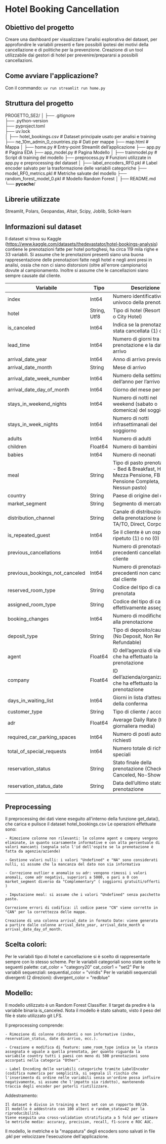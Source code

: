 # Hotel Booking Cancellation



## Obiettivo del progetto
Creare una dashboard per visualizzare l'analisi esplorativa del dataset, per approfondire le variabili presenti e fare possibili ipotesi dei motivi della cancellazione e di politiche per la prevenzione.
Creazione di un tool utilizzabile dai gestori di hotel per prevenire/prepararsi a possibili cancellazioni.
## Come avviare l'applicazione?
Con il commando: 
`uv run streamlit run home.py`

## Struttura del progetto
PROGETTO_SE2/
│
├── .gitignore                     
├── .python-version                
├── pyproject.toml                 
├── uv.lock                        
│
├── hotel_bookings.csv            # Dataset principale usato per analisi e training
├── ne_10m_admin_0_countries.zip  # Dati per mappe
├── map.html                      # Mappa 
│
├── home.py                       # Entry-point Streamlit dell’applicazione
├── app.py                        # Pagina EDA
├── app_model.py                  # Pagina Modello
│
├── trainmodel.py                 # Script di training del modello 
├── preprocess.py                 # Funzioni utilizzate in app.py e preprocessing del dataset
│
├── label_encoders_RF0.pkl        # Label encoder salvato per la trasformazione delle variabili categoriche
├── model_RF0_metrics.pkl         # Metriche salvate del modello 
├── random_forest_model_0.pkl     # Modello Random Forest 
│
├── README.md                     
└── __pycache__/                  

## Librerie utilizzate
 Streamlit, Polars, Geopandas, Altair, Scipy, Joblib, Scikit-learn

## Informazioni sul dataset
Il dataset si trova su Kaggle (https://www.kaggle.com/datasets/thedevastator/hotel-bookings-analysis) contiene le prenotazioni fatte per hotel portoghesi, ha circa 119 mila righe e 33 variabili. 
Si assume che le prenotazioni presenti siano una buona rappresentazione delle prenotazioni fatte negli hotel e negli anni presi in analisi, ossia che non ci siano distorsioni (oltre all'errore campionario) dovute al campionamento.
Inoltre si assume che le cancellazioni siano sempre causate dal cliente.

| Variabile                        | Tipo         | Descrizione                                                                                                           |
|------------------------------|--------------|----------------------------------------------------------------------------------------------------------------------|
| index                        | Int64        | Numero identificativo univoco della prenotazione                                                                     |
| hotel                        | String, Utf8 | Tipo di hotel (Resort Hotel o City Hotel)                                                                            |
| is_canceled                  | Int64        | Indica se la prenotazione è stata cancellata (1) o no (0)                                                                   |
| lead_time                    | Int64        | Numero di giorni tra la prenotazione e la data di arrivo                                                             |
| arrival_date_year            | Int64        | Anno di arrivo previsto                                                                                                      |
| arrival_date_month           | String       | Mese di arrivo                                                                                                       |
| arrival_date_week_number     | Int64        | Numero della settimana dell’anno per l’arrivo                                                                        |
| arrival_date_day_of_month    | Int64        | Giorno del mese per l’arrivo                                                                                          |
| stays_in_weekend_nights      | Int64        | Numero di notti nel weekend (sabato o domenica) del soggiorno                                                        |
| stays_in_week_nights         | Int64        | Numero di notti infrasettimanali del soggiorno                                                                       |
| adults                       | Int64        | Numero di adulti                                                                                                     |
| children                     | Float64      | Numero di bambini                                                                                                    |
| babies                       | Int64        | Numero di neonati                                                                                                    |
| meal                         | String       | Tipo di pasto prenotato (BB - Bed & Breakfast, HB - Mezza Pensione, FB - Pensione Completa, SC - Nessun pasto)       |
| country                      | String       | Paese di origine del cliente                                                                                         |
| market_segment               | String       | Segmento di mercato                                                                                                  |
| distribution_channel         | String       | Canale di distribuzione della prenotazione (es. TA/TO, Direct, Corporate)                                           |
| is_repeated_guest            | Int64        | Se il cliente è un ospite ripetuto (1) o no (0)                                                                      |
| previous_cancellations       | Int64        | Numero di prenotazioni precedenti cancellate dal cliente                                                             |
| previous_bookings_not_canceled | Int64      | Numero di prenotazioni precedenti non cancellate dal cliente                                                         |
| reserved_room_type           | String       | Codice del tipo di camera prenotata                                                                                  |
| assigned_room_type           | String       | Codice del tipo di camera effettivamente assegnata                                                                   |
| booking_changes              | Int64        | Numero di modifiche fatte alla prenotazione                                                                          |
| deposit_type                 | String       | Tipo di deposito/cauzione (No Deposit, Non Refund, Refundable)                                                    |
| agent                        | Float64      | ID dell’agenzia di viaggio che ha effettuato la prenotazione                                                         |
| company                      | Float64      | ID dell’azienda/organizzazione che ha effettuato la prenotazione                                                     |
| days_in_waiting_list         | Int64        | Giorni in lista d’attesa prima della conferma                                                                        |
| customer_type                | String       | Tipo di cliente / accordo                                                                                              |
| adr                          | Float64      | Average Daily Rate (tariffa giornaliera media)                                                                       |
| required_car_parking_spaces  | Int64        | Numero di posti auto richiesti                                                                                       |
| total_of_special_requests    | Int64        | Numero totale di richieste speciali                                                                                  |
| reservation_status           | String       | Stato finale della prenotazione (Check-Out, Canceled, No-Show)                                                       |
| reservation_status_date      | String       | Data dell’ultimo stato della prenotazione                                                                            |


## Preprocessing 
Il preprocessing dei dati viene eseguito all'interno della funzione get_data(), che carica e pulisce il dataset hotel_bookings.csv
Le operazioni effettuate sono:

    - Rimozione colonne non rilevanti: le colonne agent e company vengono eliminate, in quanto scarsamente informative e con alta percentuale di valori mancanti (segnala solo l'id dell'ospite se la prenotazione è fatta da agenzie/aziende)

    - Gestione valori nulli: i valori "Undefined" e "NA" sono considerati nulli, si assume che la mancanza del dato non sia informativa

    - Correzione outlier e anomalie su adr: vengono rimossi i valori anomali, come adr negativi, superiori a 5000, o pari a 0 con market_segment diverso da "Complementary" ( soggiorni gratuiti/offerti )

    - Imputazione meal: si assume che i valori "Undefined" senza pacchetto pasto.

    Correzione errori di codifica: il codice paese "CN" viene corretto in "CAN" per la correttezza delle mappe.

    Creazione di una colonna arrival_date in formato Date: viene generata a partire dalle colonne arrival_date_year, arrival_date_month e arrival_date_day_of_month. 

 ## Scelta colori:
 Per le variabili tipo di hotel e cancellazione si è scelto di rappresentarle sempre con lo stesso scheme.
Per le variabili categoriali sono state scelte le seguenti palette: 
cat_color = "category20" 
cat_color1 = "set2"
Per le variabili sequenziali:
sequential_color = "viridis"
Per le variabili sequenziali divergenti (2 direzioni):
divergent_color = "redblue"

 ## Modello:
 Il modello utilizzato è un Random Forest Classifier.
 Il target da predire è la variabile binaria is_canceled.
 Nota il modello è stato salvato, visto il peso del file è stato utilizzato git LFS.

Il preprocessing comprende:

    - Rimozione di colonne ridondanti o non informative (index, reservation_status, date di arrivo, ecc.).

    - Creazione e modifica di feature: same_room_type indica se la stanza assegnata è uguale a quella prenotata, per quanto riguarda la variabile country tutti i paesi con meno di 500 prenotazioni sono accorpati nella categoria "Other".

    - Label Encoding delle variabili categoriche tramite LabelEncoder (codifica numerica per semplicità, si segnala il rischio che l'inserimento di ordine nelle variabili senza un'ordine possa influire negativamente, si assume che l'impatto sia ridotto), mantenendo traccia degli encoder per poterli riutilizzare.

Addestramento:

    Il dataset è diviso in training e test set con un rapporto 80/20.
    Il modello è addestrato con 100 alberi e random_state=42 per la riproducibilità.
    Viene eseguita una cross-validation stratificata a 5 fold per stimare le metriche medie: accuracy, precision, recall, f1-score e ROC AUC.

Il modello, le metriche e la "mappatura" degli encoders sono salvati in file .pkl per velocizzare l'esecuzione dell'applicazione.